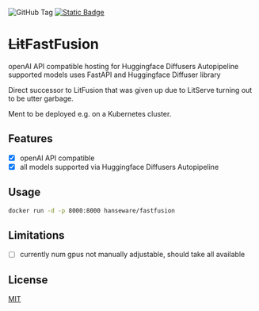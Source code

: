 ![GitHub Tag](https://img.shields.io/github/v/tag/HanseWare/FastFusion?&label=Latest)
[![Static Badge](https://img.shields.io/badge/dockerhub-images-important.svg?&logo=Docker)](https://hub.docker.com/hanseware/fastfusion)

# ~~Lit~~FastFusion
openAI API compatible hosting for Huggingface Diffusers Autopipeline supported models
uses FastAPI and Huggingface Diffuser library

Direct successor to LitFusion that was given up due to LitServe turning out to be utter garbage.

Ment to be deployed e.g. on a Kubernetes cluster.

## Features
- [x] openAI API compatible
- [x] all models supported via Huggingface Diffusers Autopipeline

## Usage
```bash
docker run -d -p 8000:8000 hanseware/fastfusion
```

## Limitations
- [ ] currently num gpus not manually adjustable, should take all available

## License
[MIT](https://choosealicense.com/licenses/mit/)